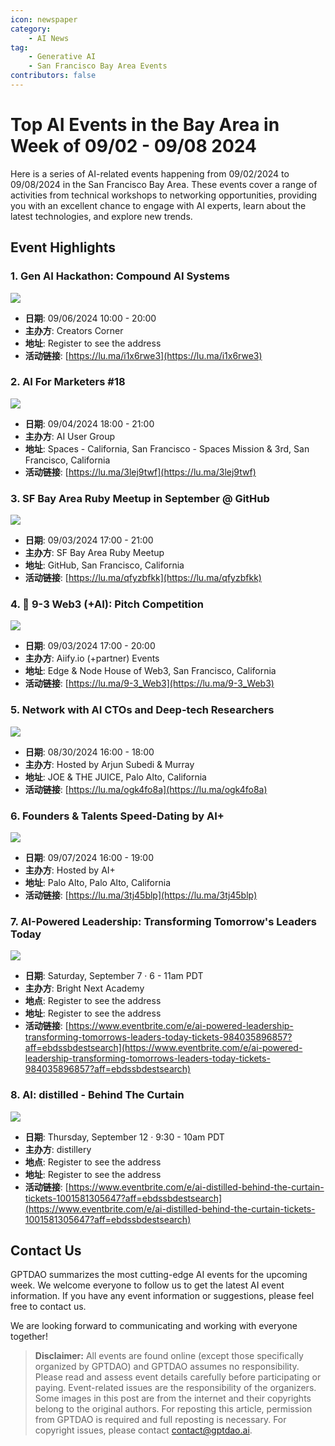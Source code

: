```yaml
---
icon: newspaper
category:
    - AI News
tag:
    - Generative AI
    - San Francisco Bay Area Events
contributors: false
---
```


# Top AI Events in the Bay Area in Week of 09/02 - 09/08 2024

Here is a series of AI-related events happening from 09/02/2024 to 09/08/2024 in the San Francisco Bay Area. These events cover a range of activities from technical workshops to networking opportunities, providing you with an excellent chance to engage with AI experts, learn about the latest technologies, and explore new trends.

## Event Highlights

### 1. Gen AI Hackathon: Compound AI Systems


![](https://images.lumacdn.com/cdn-cgi/image/format=auto/event-covers/0h/8a2ed19e-0944-405f-9d42-2c636db54b02)

- **日期**: 09/06/2024 10:00 - 20:00
- **主办方**: Creators Corner
- **地址**: Register to see the address
- **活动链接**: [https://lu.ma/i1x6rwe3](https://lu.ma/i1x6rwe3)

### 2. AI For Marketers #18


![](https://images.lumacdn.com/cdn-cgi/image/format=auto/event-covers/1c/739369f2-d19c-4e6f-a58c-cbd936f6bba9)

- **日期**: 09/04/2024 18:00 - 21:00
- **主办方**: AI User Group
- **地址**: Spaces - California, San Francisco - Spaces Mission & 3rd, San Francisco, California
- **活动链接**: [https://lu.ma/3lej9twf](https://lu.ma/3lej9twf)

### 3. SF Bay Area Ruby Meetup in September @ GitHub


![](https://images.lumacdn.com/cdn-cgi/image/format=auto/event-covers/x9/7c8bff0c-9f94-486b-9b05-5587acfda6be)

- **日期**: 09/03/2024 17:00 - 21:00
- **主办方**: SF Bay Area Ruby Meetup 
- **地址**: GitHub, San Francisco, California
- **活动链接**: [https://lu.ma/qfyzbfkk](https://lu.ma/qfyzbfkk)

### 4. 📣 9-3 Web3 (+AI): Pitch Competition


![](https://images.lumacdn.com/cdn-cgi/image/format=auto/event-covers/b3/1b41578f-c9d0-4c29-9ee2-5daca827743a)

- **日期**: 09/03/2024 17:00 - 20:00
- **主办方**: Aiify.io (+partner) Events
- **地址**: Edge & Node House of Web3, San Francisco, California
- **活动链接**: [https://lu.ma/9-3_Web3](https://lu.ma/9-3_Web3)

### 5. Network with AI CTOs and Deep-tech Researchers


![](https://images.lumacdn.com/cdn-cgi/image/format=auto/event-covers/qx/ffac13bf-8797-4e5c-a700-e12a6bad72a1)

- **日期**: 08/30/2024 16:00 - 18:00
- **主办方**: Hosted by Arjun Subedi & Murray
- **地址**: JOE & THE JUICE, Palo Alto, California
- **活动链接**: [https://lu.ma/ogk4fo8a](https://lu.ma/ogk4fo8a)

### 6. Founders & Talents Speed-Dating by AI+


![](https://images.lumacdn.com/cdn-cgi/image/format=auto/gallery-images/5f/0cdcf142-1eaa-4844-a24c-91fc3f205747)

- **日期**: 09/07/2024 16:00 - 19:00
- **主办方**: Hosted by AI+
- **地址**: Palo Alto, Palo Alto, California
- **活动链接**: [https://lu.ma/3tj45blp](https://lu.ma/3tj45blp)

### 7. AI-Powered Leadership: Transforming Tomorrow's Leaders Today


![](https://cdn.evbuc.com/images/823958189/2194255194253/1/original.20240809-152206)

- **日期**: Saturday, September 7 · 6 - 11am PDT
- **主办方**: Bright Next Academy
- **地点**: Register to see the address
- **地址**: Register to see the address
- **活动链接**: [https://www.eventbrite.com/e/ai-powered-leadership-transforming-tomorrows-leaders-today-tickets-984035896857?aff=ebdssbdestsearch](https://www.eventbrite.com/e/ai-powered-leadership-transforming-tomorrows-leaders-today-tickets-984035896857?aff=ebdssbdestsearch)

### 8. AI: distilled - Behind The Curtain


![](https://cdn.evbuc.com/images/833312089/213818148782/1/original.20240823-211620)

- **日期**: Thursday, September 12 · 9:30 - 10am PDT
- **主办方**: distillery
- **地点**: Register to see the address
- **地址**: Register to see the address
- **活动链接**: [https://www.eventbrite.com/e/ai-distilled-behind-the-curtain-tickets-1001581305647?aff=ebdssbdestsearch](https://www.eventbrite.com/e/ai-distilled-behind-the-curtain-tickets-1001581305647?aff=ebdssbdestsearch)


## Contact Us

GPTDAO summarizes the most cutting-edge AI events for the upcoming week. We welcome everyone to follow us to get the latest AI event information. If you have any event information or suggestions, please feel free to contact us.

We are looking forward to communicating and working with everyone together!

>**Disclaimer:** All events are found online (except those specifically organized by GPTDAO) and GPTDAO assumes no responsibility. Please read and assess event details carefully before participating or paying. Event-related issues are the responsibility of the organizers. Some images in this post are from the internet and their copyrights belong to the original authors.
For reposting this article, permission from GPTDAO is required and full reposting is necessary. For copyright issues, please contact contact@gptdao.ai.

<Share colorful />
